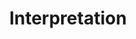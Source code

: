 ---
title: "Interpretation"

categories: ['']

tags: ['Interpretation']

arabic: ['التفسير']

publishers: ['المعالجة اﻵلية للنصوص العربية']

types: "word"

slug: ""
---